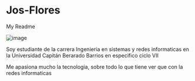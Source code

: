 # Jos-Flores
My Readme 

![image](https://github.com/usis007220/Jos-Flores/assets/68725721/a5771b90-ffad-4294-b754-4d83daea3552)

Soy estudiante de la carrera Ingenieria en sistemas y redes informaticas en la Universidad Capitán Berarado Barrios en especifico ciclo VII

Me apasiona mucho la tecnologia, sobre todo lo que tiene ver que con la redes informaticas
